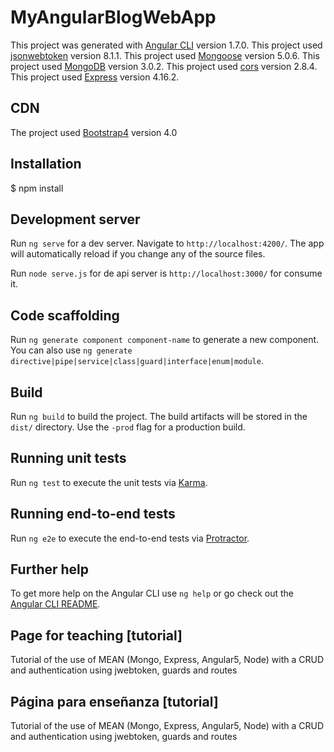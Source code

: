# MyAngularBlogWebApp

This project was generated with [Angular CLI](https://github.com/angular/angular-cli) version 1.7.0.
This project used [jsonwebtoken](https://github.com/auth0/node-jsonwebtoken) version 8.1.1.
This project used [Mongoose](https://github.com/Automattic/mongoose) version 5.0.6.
This project used [MongoDB](https://github.com/mongodb/mongo) version 3.0.2.
This project used [cors](https://github.com/expressjs/cors) version 2.8.4.
This project used [Express](https://github.com/expressjs/express) version 4.16.2.

## CDN

The project used [Bootstrap4](https://github.com/twbs/bootstrap) version 4.0

## Installation

$ npm install

## Development server

Run `ng serve` for a dev server. Navigate to `http://localhost:4200/`. The app will automatically reload if you change any of the source files.

Run `node serve.js` for de api server is `http://localhost:3000/` for consume it.

## Code scaffolding

Run `ng generate component component-name` to generate a new component. You can also use `ng generate directive|pipe|service|class|guard|interface|enum|module`.

## Build

Run `ng build` to build the project. The build artifacts will be stored in the `dist/` directory. Use the `-prod` flag for a production build.

## Running unit tests

Run `ng test` to execute the unit tests via [Karma](https://karma-runner.github.io).

## Running end-to-end tests

Run `ng e2e` to execute the end-to-end tests via [Protractor](http://www.protractortest.org/).

## Further help

To get more help on the Angular CLI use `ng help` or go check out the [Angular CLI README](https://github.com/angular/angular-cli/blob/master/README.md).

## Page for teaching [tutorial]

Tutorial of the use of MEAN (Mongo, Express, Angular5, Node) with a CRUD and authentication using jwebtoken, guards and routes

## Página para enseñanza [tutorial]

Tutorial of the use of MEAN (Mongo, Express, Angular5, Node) with a CRUD and authentication using jwebtoken, guards and routes